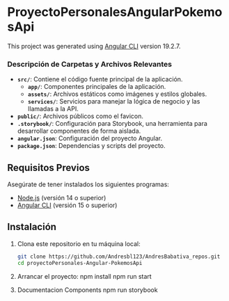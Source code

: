 # ProyectoPersonalesAngularPokemosApi

This project was generated using [Angular CLI](https://github.com/angular/angular-cli) version 19.2.7.


### Descripción de Carpetas y Archivos Relevantes

- **`src/`**: Contiene el código fuente principal de la aplicación.
  - **`app/`**: Componentes principales de la aplicación.
  - **`assets/`**: Archivos estáticos como imágenes y estilos globales.
  - **`services/`**: Servicios para manejar la lógica de negocio y las llamadas a la API.
- **`public/`**: Archivos públicos como el favicon.
- **`.storybook/`**: Configuración para Storybook, una herramienta para desarrollar componentes de forma aislada.
- **`angular.json`**: Configuración del proyecto Angular.
- **`package.json`**: Dependencias y scripts del proyecto.

## Requisitos Previos

Asegúrate de tener instalados los siguientes programas:

- [Node.js](https://nodejs.org/) (versión 14 o superior)
- [Angular CLI](https://angular.io/cli) (versión 15 o superior)

## Instalación

1. Clona este repositorio en tu máquina local:

   ```bash
   git clone https://github.com/Andresbl123/AndresBabativa_repos.git
   cd proyectoPersonales-Angular-PokemosApi

2. Arrancar el proyecto:
   npm install
   npm run start

3. Documentacion Components
   npm run storybook
